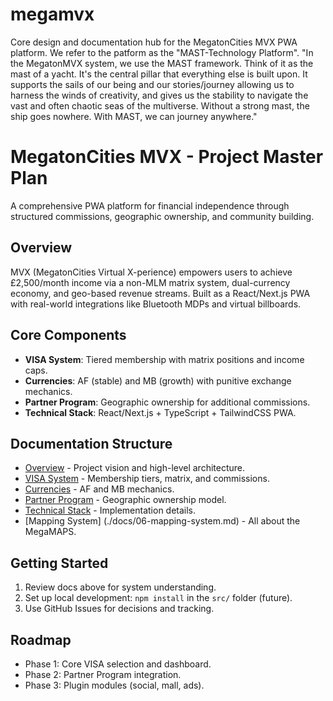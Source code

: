 # megamvx
Core design and documentation hub for the MegatonCities MVX PWA platform.
We refer to the patform as the "MAST-Technology Platform". "In the MegatonMVX system, we use the MAST framework. Think of it as the mast of a yacht. 
It's the central pillar that everything else is built upon. It supports the sails of our being and our stories/journey allowing us to harness the winds of creativity, and gives us the stability to navigate the vast and often chaotic seas of the multiverse. Without a strong mast, the ship goes nowhere. With MAST, we can journey anywhere."

# MegatonCities MVX - Project Master Plan

A comprehensive PWA platform for financial independence through structured commissions, geographic ownership, and community building.

## Overview
MVX (MegatonCities Virtual X-perience) empowers users to achieve £2,500/month income via a non-MLM matrix system, dual-currency economy, and geo-based revenue streams. Built as a React/Next.js PWA with real-world integrations like Bluetooth MDPs and virtual billboards.

## Core Components
- **VISA System**: Tiered membership with matrix positions and income caps.
- **Currencies**: AF (stable) and MB (growth) with punitive exchange mechanics.
- **Partner Program**: Geographic ownership for additional commissions.
- **Technical Stack**: React/Next.js + TypeScript + TailwindCSS PWA.

## Documentation Structure
- [Overview](./docs/01-overview.md) - Project vision and high-level architecture.
- [VISA System](./docs/02-visa-system.md) - Membership tiers, matrix, and commissions.
- [Currencies](./docs/03-currencies.md) - AF and MB mechanics.
- [Partner Program](./docs/04-partner-program.md) - Geographic ownership model.
- [Technical Stack](./docs/05-technical-stack.md) - Implementation details.
- [Mapping System] (./docs/06-mapping-system.md) - All about the MegaMAPS.

## Getting Started
1. Review docs above for system understanding.
2. Set up local development: `npm install` in the `src/` folder (future).
3. Use GitHub Issues for decisions and tracking.

## Roadmap
- Phase 1: Core VISA selection and dashboard.
- Phase 2: Partner Program integration.
- Phase 3: Plugin modules (social, mall, ads).
